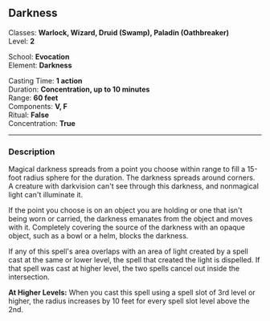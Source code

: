 ## Darkness

Classes: **Warlock, Wizard, Druid (Swamp), Paladin (Oathbreaker)**  
Level: **2**  

School: **Evocation**  
Element: **Darkness**  

Casting Time: **1 action**  
Duration: **Concentration, up to 10 minutes**  
Range: **60 feet**  
Components: **V, F**  
Ritual: **False**  
Concentration: **True**  

------

### Description

Magical darkness spreads from a point you choose within range to fill a 15-foot radius sphere for the duration. The darkness spreads around corners. A creature with darkvision can't see through this darkness, and nonmagical light can't illuminate it.

If the point you choose is on an object you are holding or one that isn't being worn or carried, the darkness emanates from the object and moves with it. Completely covering the source of the darkness with an opaque object, such as a bowl or a helm, blocks the darkness.

If any of this spell's area overlaps with an area of light created by a spell cast at the same or lower level, the spell that created the light is dispelled. If that spell was cast at higher level, the two spells cancel out inside the intersection.

**At Higher Levels:** When you cast this spell using a spell slot of 3rd level or higher, the radius increases by 10 feet for every spell slot level above the 2nd.